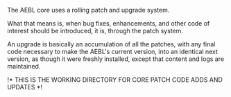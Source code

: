 The AEBL core uses a rolling patch and upgrade system.

What that means is, when bug fixes, enhancements, and other code of interest should be introduced, it is, through the patch system.

An upgrade is basically an accumulation of all the patches, with any final code necessary to make the AEBL's current version, into an identical next version, as though it were freshly installed, except that content and logs are maintained.

!* THIS IS THE WORKING DIRECTORY FOR CORE PATCH CODE ADDS AND UPDATES *!
